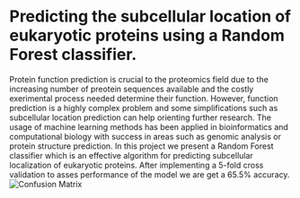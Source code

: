 # Predicting the subcellular location of eukaryotic proteins using a Random Forest classifier.
Protein function prediction is crucial to the proteomics field due to the increasing number of preotein sequences available and the costly exerimental process needed determine their function. However, function prediction is a highly complex problem and some simplifications such as subcellular location prediction can help orienting further research. The usage of machine learning methods has been applied in bioinformatics and computational biology with success in areas such as genomic analysis or protein structure prediction.
In this project we present a Random Forest classifier which is an effective algorithm for predicting subcellular localization of eukaryotic proteins. After implementing a 5-fold cross validation to asses performance of the model we are get a 65.5\% accuracy.
![Confusion Matrix](https://octodex.github.com/images/confusion_matrix.png)

